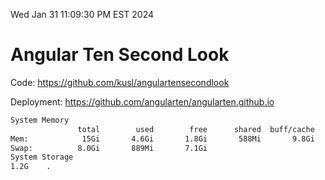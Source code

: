 Wed Jan 31 11:09:30 PM EST 2024

# Angular Ten Second Look

Code: https://github.com/kusl/angulartensecondlook

Deployment: https://github.com/angularten/angularten.github.io

```bash
System Memory
               total        used        free      shared  buff/cache   available
Mem:            15Gi       4.6Gi       1.8Gi       588Mi       9.8Gi        10Gi
Swap:          8.0Gi       889Mi       7.1Gi
System Storage
1.2G	.
```

